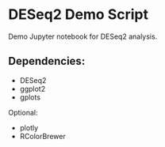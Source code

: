 # DESeq2 Demo Script

Demo Jupyter notebook for DESeq2 analysis.

## Dependencies:

- DESeq2
- ggplot2
- gplots

Optional:

- plotly
- RColorBrewer

